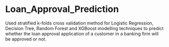 # Loan_Approval_Prediction
Used stratified k-folds cross validation method for Logistic Regression, Decision Tree, Random Forest and XGBoost modelling techniques to predict whether the loan approval application of a customer in a banking firm will be approved or not.
